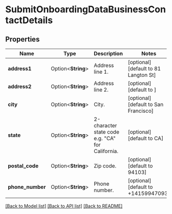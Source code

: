# SubmitOnboardingDataBusinessContactDetails

## Properties

Name | Type | Description | Notes
------------ | ------------- | ------------- | -------------
**address1** | Option<**String**> | Address line 1. | [optional][default to 81 Langton St]
**address2** | Option<**String**> | Address line 2. | [optional][default to ]
**city** | Option<**String**> | City. | [optional][default to San Francisco]
**state** | Option<**String**> | 2-character state code e.g. \"CA\" for California. | [optional][default to CA]
**postal_code** | Option<**String**> | Zip code. | [optional][default to 94103]
**phone_number** | Option<**String**> | Phone number. | [optional][default to +14159947093]

[[Back to Model list]](../README.md#documentation-for-models) [[Back to API list]](../README.md#documentation-for-api-endpoints) [[Back to README]](../README.md)


